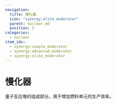 ```yaml
---
navigation:
  title: 慢化器
  icon: "synergy:elite_moderator"
  parent: nuclear.md
  position: 3
categories:
  - nuclear
item_ids:
  - synergy:simple_moderator
  - synergy:advanced_moderator
  - synergy:elite_moderator
---
```


# 慢化器

量子反应堆的组成部分。用于增加燃料单元的生产效率。